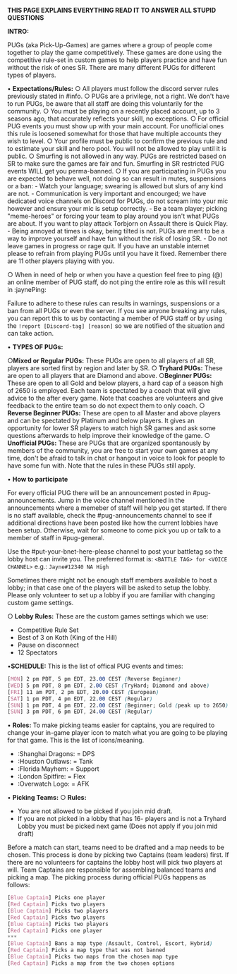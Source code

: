 **THIS PAGE EXPLAINS EVERYTHING READ IT TO ANSWER ALL STUPID QUESTIONS**

__**INTRO:**__

PUGs (aka Pick-Up-Games) are games where a group of people come together to play the game competitively. These games are done using the competitive rule-set in custom games to help players practice and have fun without the risk of ones SR. There are many different PUGs for different types of players.

• __**Expectations/Rules:**__
  ○ All players must follow the discord server rules previously stated in #info.
  ○ PUGs are a privilege, not a right. We don't have to run PUGs, be aware that all staff are doing this voluntarily for the community.
  ○ You must be playing on a recently placed account, up to 3 seasons ago, that accurately reflects your skill, no exceptions.
  ○ For official PUG events you must show up with your main account. For unofficial ones this rule is loosened somewhat for those that have multiple accounts they wish to level.
  ○ Your profile must be public to confirm the previous rule and to estimate your skill and hero pool. You will not be allowed to play until it is public.
  ○ Smurfing is not allowed in any way. PUGs are restricted based on SR to make sure the games are fair and fun. Smurfing in SR restricted PUG events WILL get you perma-banned.
  ○ If you are participating in PUGs you are expected to behave well, not doing so can result in mutes, suspensions or a ban:
    - Watch your language; swearing is allowed but slurs of any kind are not.
    - Communication is very important and encourged; we have dedicated voice channels on Discord for PUGs, do not scream into your mic however and ensure your mic is setup correctly.
    - Be a team player; picking "meme-heroes" or forcing your team to play around you isn't what PUGs are about. If you want to play attack Torbjorn on Assault there is Quick Play.
    - Being annoyed at times is okay, being tilted is not. PUGs are ment to be a way to improve yourself and have fun without the risk of losing SR.
    - Do not leave games in progress or rage quit. If you have an unstable internet please to refrain from playing PUGs until you have it fixed. Remember there are 11 other players playing with you.

  ○ When in need of help or when you have a question feel free to ping (@) an online member of PUG staff, do not ping the entire role as this will result in :jaynePing:

Failure to adhere to these rules can results in warnings, suspensions or a ban from all PUGs or even the server.
If you see anyone breaking any rules, you can report this to us by contacting a member of PUG staff or by using the `!report [Discord-tag] [reason]` so we are notified of the situation and can take action.

• __**TYPES OF PUGs:**__

○__Mixed or Regular PUGs:__
These PUGs are open to all players of all SR, players are sorted first by region and later by SR.
○ __Tryhard PUGs:__
These are open to all players that are Diamond and above.
○__Beginner PUGs:__
These are open to all Gold and below players, a hard cap of a season high of 2650 is employed. Each team is spectated by a coach that will give advice to the after every game. Note that coaches are volunteers and give feedback to the entire team so do not expect them to only coach.
○ __Reverse Beginner PUGs:__
These are open to all Master and above players and can be spectated by Platinum and below players. It gives an opportunity for lower SR players to watch high SR games and ask some questions afterwards to help improve their knowledge of the game.
○ __Unofficial PUGs:__
These are PUGs that are organized spontanously by members of the community, you are free to start your own games at any time, don't be afraid to talk in chat or hangout in voice to look for people to have some fun with. Note that the rules in these PUGs still apply.

• __**How to participate**__

For every official PUG there will be an announcement posted in #pug-announcements. Jump in the voice channel mentioned in the announcements where a memeber of staff will help you get started. If there is no staff available, check the #pug-announcements channel to see if additional directions have been posted like how the current lobbies have been setup. Otherwise, wait for someone to come pick you up or talk to a member of staff in #pug-general.

Use the #put-your-bnet-here-please channel to post your battletag so the lobby host can invite you. The preferred format is:
`<BATTLE TAG> for <VOICE CHANNEL>`
    e.g.: `Jayne#12340 NA High`

Sometimes there might not be enough staff members available to host a lobby; in that case one of the players will be asked to setup the lobby. Please only volunteer to set up a lobby if you are familiar with changing custom game settings.

○ __Lobby Rules:__
These are the custom games settings which we use:
  - Competitive Rule Set
  - Best of 3 on Koth (King of the Hill)
  - Pause on disconnect
  - 12 Spectators

•__**SCHEDULE:**__
This is the list of offical PUG events and times:

```css
[MON] 2 pm PDT, 5 pm EDT, 23.00 CEST (Reverse Beginner)
[WED] 5 pm PDT, 8 pm EDT, 2.00 CEST (TryHard; Diamond and above)
[FRI] 11 am PDT, 2 pm EDT, 20.00 CEST (European)
[SAT] 1 pm PDT, 4 pm EDT, 22.00 CEST (Regular)
[SUN] 1 pm PDT, 4 pm EDT, 22.00 CEST (Beginner; Gold (peak up to 2650) and below )
[SUN] 3 pm PDT, 6 pm EDT, 24.00 CEST (Regular)
```

• __**Roles:**__
To make picking teams easier for captains, you are required to change your in-game player icon to match what you are going to be playing for that game. This is the list of icons/meaning.
- :Shanghai Dragons: = DPS
- :Houston Outlaws: = Tank
- :Florida Mayhem: = Support
- :London Spitfire: = Flex
- :Overwatch Logo: = AFK

• __**Picking Teams:**__
○ __Rules:__
  - You are not allowed to be picked if you join mid draft.
  - If you are not picked in a lobby that has 16- players and is not a Tryhard Lobby you must be picked next game (Does not apply if you join mid draft)

Before a match can start, teams need to be drafted and a map needs to be chosen. This process is done by picking two Captains (team leaders) first. If there are no volunteers for captains the lobby host will pick two players at will. Team Captains are responsible for assembling balanced teams and picking a map. The picking process during official PUGs happens as follows:

```css
[Blue Captain] Picks one player
[Red Captain] Picks two players
[Blue Captain] Picks two players
[Red Captain] Picks two players
[Blue Captain] Picks two players
[Red Captain] Picks one player
***
[Blue Captain] Bans a map type (Assault, Control, Escort, Hybrid)
[Red Captain] Picks a map type that was not banned
[Blue Captain] Picks two maps from the chosen map type
[Red Captain] Picks a map from the two chosen options
```
